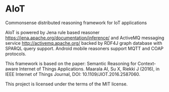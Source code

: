 # AIoT 
Commonsense distributed reasoning framework for IoT applications

AIoT is powered by Jena rule based reasoner https://jena.apache.org/documentation/inference/ and 
ActiveMQ messaging service http://activemq.apache.org/ backed by RDF4J graph database with SPARQL query support.
Android mobile reasoners support MQTT and COAP protocols.

This framework is based on the paper:
Semantic Reasoning for Context-aware Internet of Things Applications. Maarala AI, Su X, Riekki J
(2016), in IEEE Internet of Things Journal, DOI: 10.1109/JIOT.2016.2587060.

This project is licensed under the terms of the MIT license.

